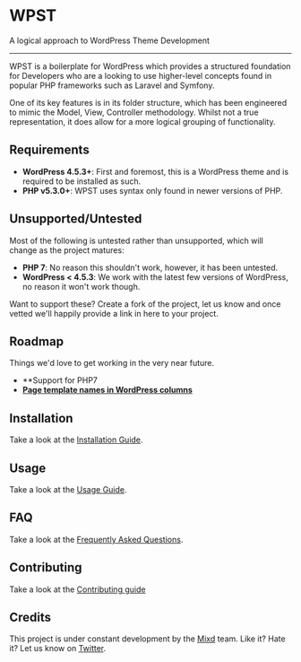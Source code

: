 # WPST
A logical approach to WordPress Theme Development

---

WPST is a boilerplate for WordPress which provides a structured foundation for Developers who are a looking to use higher-level concepts found in popular PHP frameworks such as Laravel and Symfony.

One of its key features is in its folder structure, which has been engineered to mimic the Model, View, Controller methodology. Whilst not a true representation, it does allow for a more logical grouping of functionality.

## Requirements

- **WordPress 4.5.3+**: First and foremost, this is a WordPress theme and is required to be installed as such.
- **PHP v5.3.0+**: WPST uses syntax only found in newer versions of PHP.

## Unsupported/Untested

Most of the following is untested rather than unsupported, which will change as the project matures:

- **PHP 7**: No reason this shouldn't work, however, it has been untested.
- **WordPress < 4.5.3**: We work with the latest few versions of WordPress, no reason it won't work though.

Want to support these? Create a fork of the project, let us know and once vetted we'll happily provide a link in here to your project.

## Roadmap

Things we'd love to get working in the very near future.

- **Support for PHP7
- **[Page template names in WordPress columns](https://github.com/Mixd/wpst/issues/23)**

## Installation

Take a look at the [Installation Guide](https://github.com/Mixd/wp-deploy/wiki/Installation).

## Usage

Take a look at the [Usage Guide](https://github.com/Mixd/wp-deploy/wiki/Usage).

## FAQ

Take a look at the [Frequently Asked Questions](https://github.com/Mixd/wp-deploy/wiki/FAQ).

## Contributing

Take a look at the [Contributing guide](https://github.com/Mixd/wp-deploy/wiki/Contributing)

## Credits

This project is under constant development by the [Mixd](http://www.mixd.co.uk) team. Like it? Hate it? Let us know on [Twitter](http://twitter.com/mixd).
